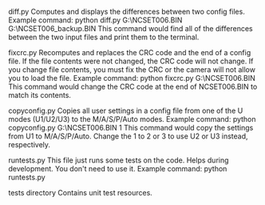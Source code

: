 diff.py
Computes and displays the differences between two config files.
Example command:
python diff.py G:\NCSET006.BIN G:\NCSET006_backup.BIN
This command would find all of the differences between the two input files and print them to the terminal.

fixcrc.py
Recomputes and replaces the CRC code and the end of a config file. If the file contents were not changed, the CRC code will not change. If you change file contents, you must fix the CRC or the camera will not allow you to load the file.
Example command:
python fixcrc.py G:\NCSET006.BIN
This command would change the CRC code at the end of NCSET006.BIN to match its contents.

copyconfig.py
Copies all user settings in a config file from one of the U modes (U1/U2/U3) to the M/A/S/P/Auto modes. 
Example command:
python copyconfig.py G:\NCSET006.BIN 1
This command would copy the settings from U1 to M/A/S/P/Auto. Change the 1 to 2 or 3 to use U2 or U3 instead, respectively.

runtests.py
This file just runs some tests on the code. Helps during development. You don't need to use it.
Example command:
python runtests.py

tests directory
Contains unit test resources.
